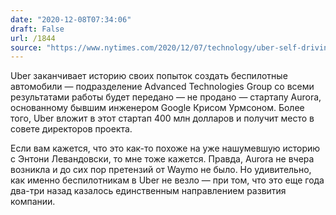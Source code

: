 ```yaml
---
date: "2020-12-08T07:34:06"
draft: False
url: /1844
source: "https://www.nytimes.com/2020/12/07/technology/uber-self-driving-car-project.html?referringSource=articleShare"
---
```


Uber заканчивает историю своих попыток создать беспилотные автомобили — подразделение Advanced Technologies Group со всеми результатами работы будет передано — не продано — стартапу Aurora, основанному бывшим инженером Google Крисом Урмсоном. Более того, Uber вложит в этот стартап 400 млн долларов и получит место в совете директоров проекта.

Если вам кажется, что это как-то похоже на уже нашумевшую историю с Энтони Левандовски, то мне тоже кажется. Правда, Aurora не вчера возникла и до сих пор претензий от Waymo не было. Но удивительно, как именно беспилотникам в Uber не везло — при том, что это еще года два-три назад казалось единственным направлением развития компании.
